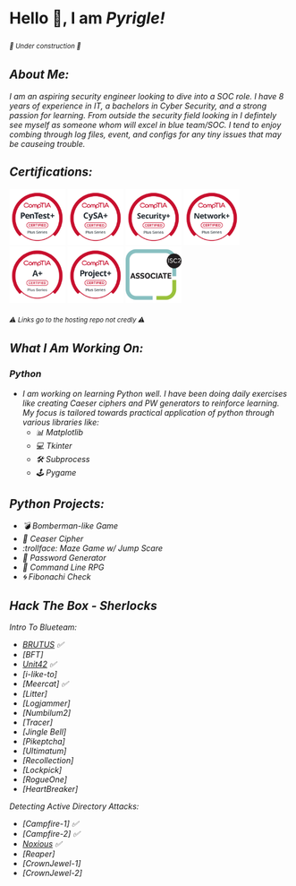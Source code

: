 # Hello 👋, I am *Pyrigle!*
<sub><i> 🚧 Under construction 🚧 <i><sub>
## About Me:
I am an aspiring security engineer looking to dive into a SOC role. I have 8 years of experience in IT, a bachelors in Cyber Security, and a strong passion for learning. From outside the security field looking in I defintely see myself as someone whom will excel in blue team/SOC. I tend to enjoy combing through log files, event, and configs for any tiny issues that may be causeing trouble. 
## Certifications:
<img src="https://github.com/Pyrigle/badge-host/blob/main/comptia-pentest-ce-certificationV1.png" width="100" /> <img src="https://github.com/Pyrigle/badge-host/blob/main/comptia-cysa-ce-certificationV1.png"  width="100" /> <img src="https://github.com/Pyrigle/badge-host/blob/main/comptia-security-ce-certificationV1.png"  width="100" /> <img src="https://github.com/Pyrigle/badge-host/blob/main/comptia-network-ce-certification.1V1.png" width="100" /> <img src="https://github.com/Pyrigle/badge-host/blob/main/comptia-a-ce-certification.1V1.png"  width="100" /> <img src="https://github.com/Pyrigle/badge-host/blob/main/comptia-project-certification.5V1.png"  width="100" /> <img src="https://github.com/Pyrigle/badge-host/blob/main/associate-of-isc2.2V1.png" width="100" /> 

<sub><i> ⚠️ Links go to the hosting repo not credly ⚠️ <i><sub>
## What I Am Working On:
### ***Python***
- I am working on learning Python well. I have been doing daily exercises like creating Caeser ciphers and PW generators to reinforce learning. My focus is tailored towards practical application of python through various libraries like:
  - 📊 Matplotlib 
  - 💻 Tkinter 
  - 🛠️ Subprocess 
  - 🕹️ Pygame 

## Python Projects:
- 💣 Bomberman-like Game
- 🧩 Ceaser Cipher
- :trollface: Maze Game w/ Jump Scare
- 🔑 Password Generator
- 🏹 Command Line RPG
- 🌀 Fibonachi Check
 
## Hack The Box - _Sherlocks_
Intro To Blueteam:
- [BRUTUS](https://github.com/Pyrigle/HTB-Walk-Throughs/tree/main/BRUTUS) ✅
- [BFT]
- [Unit42](https://github.com/Pyrigle/HTB-Walk-Throughs/tree/main/Unit42) ✅
- [i-like-to]
- [Meercat] ✅
- [Litter]
- [Logjammer]
- [Numbilum2]
- [Tracer]
- [Jingle Bell]
- [Pikeptcha]
- [Ultimatum]
- [Recollection]
- [Lockpick]
- [RogueOne]
- [HeartBreaker]

Detecting Active Directory Attacks:
- [Campfire-1] ✅
- [Campfire-2] ✅
- [Noxious](https://github.com/Pyrigle/HTB-Walk-Throughs/tree/main/Noxious) ✅
- [Reaper]
- [CrownJewel-1]
- [CrownJewel-2]
